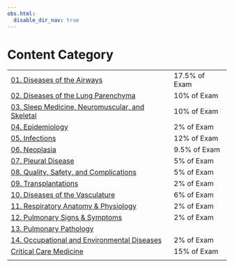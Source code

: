 ```yaml
---
obs.html:
  disable_dir_nav: true
---
```

   
# Content Category   
|                                                     |               |   
| --------------------------------------------------- | ------------- |   
| [01. Diseases of the Airways](./Pulmonary%20Medicine/01.%20Diseases%20of%20the%20Airways.md)                     | 17.5% of Exam |   
| [02. Diseases of the Lung Parenchyma](./Pulmonary%20Medicine/02.%20Diseases%20of%20the%20Lung%20Parenchyma.md)             | 10% of Exam   |   
| [03. Sleep Medicine, Neuromuscular, and Skeletal](./Pulmonary%20Medicine/03.%20Sleep%20Medicine%2C%20Neuromuscular%2C%20and%20Skeletal.md) | 10% of Exam   |   
| [04. Epidemiology](./Pulmonary%20Medicine/04.%20Epidemiology.md)                                | 2% of Exam    |   
| [05. Infections](./Pulmonary%20Medicine/05.%20Infections.md)                                  | 12% of Exam   |   
| [06. Neoplasia](./Pulmonary%20Medicine/06.%20Neoplasia.md)                                   | 9.5% of Exam  |   
| [07. Pleural Disease](./Pulmonary%20Medicine/07.%20Pleural%20Disease.md)                             | 5% of Exam    |   
| [08. Quality, Safety, and Complications](./Pulmonary%20Medicine/08.%20Quality%2C%20Safety%2C%20and%20Complications.md)          | 5% of Exam    |   
| [09. Transplantations](./Pulmonary%20Medicine/09.%20Transplantations.md)                            | 2% of Exam    |   
| [10. Diseases of the Vasculature](./Pulmonary%20Medicine/10.%20Diseases%20of%20the%20Vasculature.md)                           | 6% of Exam    |   
| [11. Respiratory Anatomy & Physiology](./Pulmonary%20Medicine/11.%20Respiratory%20Anatomy%20%26%20Physiology.md)            | 2% of Exam    |   
| [12. Pulmonary Signs & Symptoms](./Pulmonary%20Medicine/12.%20Pulmonary%20Signs%20%26%20Symptoms.md)                          | 2% of Exam    |   
| [13. Pulmonary Pathology](./Pulmonary%20Medicine/13.%20Pulmonary%20Pathology.md)                         |               |   
| [14. Occupational and Environmental Diseases](./Pulmonary%20Medicine/14.%20Occupational%20and%20Environmental%20Diseases.md)     | 2% of Exam    |   
| [Critical Care Medicine](./Critical%20Care%20Medicine.md)                          | 15% of Exam   |   
|                                                     |               |